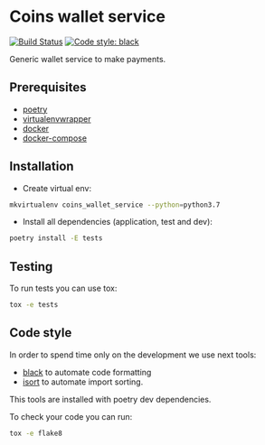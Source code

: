# Coins wallet service

[![Build Status](https://travis-ci.org/khasanovbi/coins_wallet_service.svg?branch=master)](https://travis-ci.org/khasanovbi/coins_wallet_service)
[![Code style: black](https://img.shields.io/badge/code%20style-black-000000.svg)](https://github.com/python/black)

Generic wallet service to make payments.

## Prerequisites

- [poetry](https://poetry.eustace.io/docs/#system-requirements)
- [virtualenvwrapper](https://virtualenvwrapper.readthedocs.io/en/latest/install.html)
- [docker](https://docs.docker.com/install/)
- [docker-compose](https://docs.docker.com/compose/install/)

## Installation

- Create virtual env:

```bash
mkvirtualenv coins_wallet_service --python=python3.7
```

- Install all dependencies (application, test and dev):

```bash
poetry install -E tests
```

## Testing

To run tests you can use tox:

```bash
tox -e tests
```

## Code style

In order to spend time only on the development we use next tools:

- [black](https://github.com/python/black) to automate code formatting
- [isort](https://isort.readthedocs.io/en/latest/) to automate import sorting.  

This tools are installed with poetry dev dependencies.

To check your code you can run:

```bash
tox -e flake8
```

